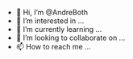 - 👋 Hi, I’m @AndreBoth
- 👀 I’m interested in ...
- 🌱 I’m currently learning ...
- 💞️ I’m looking to collaborate on ...
- 📫 How to reach me ...

<!---
AndreBoth/AndreBoth is a ✨ special ✨ repository because its `README.md` (this file) appears on your GitHub profile.
You can click the Preview link to take a look at your changes.
--->
